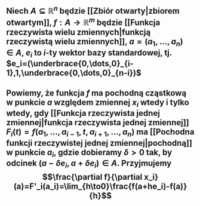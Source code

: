 ## Niech $A\subseteq\mathbb{R}^n$ będzie [[Zbiór otwarty|zbiorem otwartym]], $f:A\to\mathbb{R}^m$ będzie [[Funkcja rzeczywista wielu zmiennych|funkcją rzeczywistą wielu zmiennych]], $a=(a_1,\dots,a_n)\in A$, $e_i$ to $i$-ty wektor bazy standardowej, tj. $e_i=(\underbrace{0,\dots,0}_{i-1},1,\underbrace{0,\dots,0}_{n-i})$
## Powiemy, że funkcja $f$ ma **pochodną cząstkową** w punkcie $a$ względem zmiennej $x_i$ wtedy i tylko wtedy, gdy [[Funkcja rzeczywista jednej zmiennej|funkcja rzeczywista jednej zmiennej]] $F_i(t)=f(a_1,\dots,a_{i-1},t,a_{i+1},\dots,a_n)$ ma [[Pochodna funkcji rzeczywistej jednej zmiennej|pochodną]] w punkcie $a_i$, gdzie dobieramy $\delta>0$ tak, by odcinek $(a-\delta e_i,a+\delta e_i)\in A$. Przyjmujemy $$\frac{\partial f}{\partial x_i}(a)=F'_i(a_i)=\lim_{h\to0}\frac{f(a+he_i)-f(a)}{h}$$